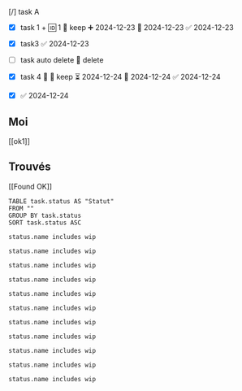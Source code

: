[/] task A

- [x] task 1 + 🆔 1 🏁 keep ➕ 2024-12-23 🛫 2024-12-23 ✅ 2024-12-23
- [x] task3 ✅ 2024-12-23
- [ ] task auto delete 🏁 delete 
- [x] task 4 🔺 🏁 keep ⏳ 2024-12-24 📅 2024-12-24 ✅ 2024-12-24
- [x]  ✅ 2024-12-24


## Moi 

[[ok1]]
## Trouvés 

[[Found OK]]





```tasks
TABLE task.status AS "Statut"
FROM ""
GROUP BY task.status
SORT task.status ASC

```

```tasks
status.name includes wip
```

```tasks
status.name includes wip
```


```tasks
status.name includes wip
```

```tasks
status.name includes wip
```

```tasks
status.name includes wip
```


```tasks
status.name includes wip
```

```tasks
status.name includes wip
```

```tasks
status.name includes wip
```


```tasks
status.name includes wip
```

```tasks
status.name includes wip
```

```tasks
status.name includes wip
```

